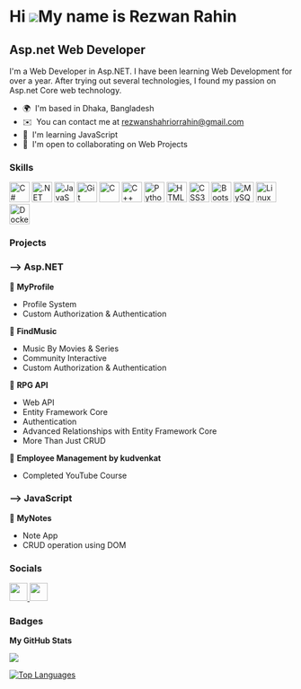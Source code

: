 Hi ![](https://user-images.githubusercontent.com/18350557/176309783-0785949b-9127-417c-8b55-ab5a4333674e.gif)My name is Rezwan Rahin
====================================================================================================================================

Asp.net Web Developer
---------------------

I'm a Web Developer in Asp.NET. I have been learning Web Development for over a year. After trying out several technologies, I found my passion on Asp.net Core web technology.

* 🌍  I'm based in Dhaka, Bangladesh
* ✉️  You can contact me at [rezwanshahriorrahin@gmail.com](mailto:rezwanshahriorrahin@gmail.com)
* 🧠  I'm learning JavaScript
* 🤝  I'm open to collaborating on Web Projects

### Skills


<p align="left">
<a href="https://docs.microsoft.com/en-us/dotnet/csharp/" target="_blank" rel="noreferrer"><img src="https://raw.githubusercontent.com/danielcranney/readme-generator/main/public/icons/skills/csharp-colored.svg" width="36" height="36" alt="C#" /></a>
<a href="https://dotnet.microsoft.com/en-us/" target="_blank" rel="noreferrer"><img src="https://raw.githubusercontent.com/danielcranney/readme-generator/main/public/icons/skills/dot-net-colored.svg" width="36" height="36" alt=".NET" /></a>
<a href="https://developer.mozilla.org/en-US/docs/Web/JavaScript" target="_blank" rel="noreferrer"><img src="https://raw.githubusercontent.com/danielcranney/readme-generator/main/public/icons/skills/javascript-colored.svg" width="36" height="36" alt="JavaScript" /></a>
<a href="https://git-scm.com/" target="_blank" rel="noreferrer"><img src="https://raw.githubusercontent.com/danielcranney/readme-generator/main/public/icons/skills/git-colored.svg" width="36" height="36" alt="Git" /></a>
<a href="https://docs.microsoft.com/en-us/cpp/?view=msvc-170" target="_blank" rel="noreferrer"><img src="https://raw.githubusercontent.com/danielcranney/readme-generator/main/public/icons/skills/c-colored.svg" width="36" height="36" alt="C" /></a>
<a href="https://docs.microsoft.com/en-us/cpp/?view=msvc-170" target="_blank" rel="noreferrer"><img src="https://raw.githubusercontent.com/danielcranney/readme-generator/main/public/icons/skills/cplusplus-colored.svg" width="36" height="36" alt="C++" /></a>
<a href="https://www.python.org/" target="_blank" rel="noreferrer"><img src="https://raw.githubusercontent.com/danielcranney/readme-generator/main/public/icons/skills/python-colored.svg" width="36" height="36" alt="Python" /></a>
<a href="https://developer.mozilla.org/en-US/docs/Glossary/HTML5" target="_blank" rel="noreferrer"><img src="https://raw.githubusercontent.com/danielcranney/readme-generator/main/public/icons/skills/html5-colored.svg" width="36" height="36" alt="HTML5" /></a>
<a href="https://www.w3.org/TR/CSS/#css" target="_blank" rel="noreferrer"><img src="https://raw.githubusercontent.com/danielcranney/readme-generator/main/public/icons/skills/css3-colored.svg" width="36" height="36" alt="CSS3" /></a>
<a href="https://getbootstrap.com/" target="_blank" rel="noreferrer"><img src="https://raw.githubusercontent.com/danielcranney/readme-generator/main/public/icons/skills/bootstrap-colored.svg" width="36" height="36" alt="Bootstrap" /></a>
<a href="https://www.mysql.com/" target="_blank" rel="noreferrer"><img src="https://raw.githubusercontent.com/danielcranney/readme-generator/main/public/icons/skills/mysql-colored.svg" width="36" height="36" alt="MySQL" /></a>
<a href="https://www.linux.org" target="_blank" rel="noreferrer"><img src="https://raw.githubusercontent.com/danielcranney/readme-generator/main/public/icons/skills/linux-colored.svg" width="36" height="36" alt="Linux" /></a><a href="https://www.docker.com/" target="_blank" rel="noreferrer"><img src="https://raw.githubusercontent.com/danielcranney/readme-generator/main/public/icons/skills/docker-colored.svg" width="36" height="36" alt="Docker" /></a>
</p>

### Projects
### --> Asp.NET

<div class="mt-3">
    📌 <b>MyProfile</b>
    <!-- <a href="" class="demoLink">link</a><br> -->
    <ul>
        <li>Profile System</li>
        <li>Custom Authorization & Authentication</li>
    </ul>
</div>
<div class="mt-3">
    📌 <b>FindMusic</b>
    <!-- <a href="" class="demoLink">link</a><br> -->
    <ul>
        <li>Music By Movies & Series</li>
        <li>Community Interactive</li>
        <li>Custom Authorization & Authentication</li>
    </ul>
</div>

<div class="mt-3">
    📌 <b>RPG API</b>
    <!-- <a href="" class="demoLink">link</a><br> -->
    <ul>
        <li>Web API</li>
        <li>Entity Framework Core</li>
        <li>Authentication</li>
        <li>Advanced Relationships with Entity Framework Core</li>
        <li>More Than Just CRUD</li>
    </ul>
</div>
<div class="mt-3">
    📌 <b>Employee Management by kudvenkat</b>
    <!-- <a href="" class="demoLink">link</a><br> -->
    <ul>
        <li>Completed YouTube Course</li>
    </ul>
</div>

### --> JavaScript

<div class="mt-3">
    📌 <b>MyNotes</b>
    <!-- <a href="" class="demoLink">link</a><br> -->
    <ul>
        <li>Note App</li>
        <li>CRUD operation using DOM</li>
    </ul>
</div>



### Socials

<p align="left"> <a href="https://www.github.com/rezwanrahin" target="_blank" rel="noreferrer"> <picture> <source media="(prefers-color-scheme: dark)" srcset="https://raw.githubusercontent.com/danielcranney/readme-generator/main/public/icons/socials/github-dark.svg" /> <source media="(prefers-color-scheme: light)" srcset="https://raw.githubusercontent.com/danielcranney/readme-generator/main/public/icons/socials/github.svg" /> <img src="https://raw.githubusercontent.com/danielcranney/readme-generator/main/public/icons/socials/github.svg" width="32" height="32" /> </picture> </a> <a href="https://www.linkedin.com/in/rezwanrahin" target="_blank" rel="noreferrer"> <picture> <source media="(prefers-color-scheme: dark)" srcset="https://raw.githubusercontent.com/danielcranney/readme-generator/main/public/icons/socials/linkedin-dark.svg" /> <source media="(prefers-color-scheme: light)" srcset="https://raw.githubusercontent.com/danielcranney/readme-generator/main/public/icons/socials/linkedin.svg" /> <img src="https://raw.githubusercontent.com/danielcranney/readme-generator/main/public/icons/socials/linkedin.svg" width="32" height="32" /> </picture> </a></p>

### Badges

<b>My GitHub Stats</b>

<!-- <a href="http://www.github.com/rezwanrahin"><img src="https://github-readme-stats.vercel.app/api?username=rezwanrahin&show_icons=true&hide=stars,prs,issues,&count_private=true&title_color=0891b2&text_color=ffffff&icon_color=ffffff&bg_color=1c1917&hide_border=true&show_icons=true" alt="rezwanrahin's GitHub stats" /></a> -->

<a href="http://www.github.com/rezwanrahin"><img src="https://github-readme-streak-stats.herokuapp.com/?user=rezwanrahin&stroke=ffffff&background=1c1917&ring=0891b2&fire=0891b2&currStreakNum=ffffff&currStreakLabel=0891b2&sideNums=ffffff&sideLabels=ffffff&dates=ffffff&hide_border=true" /></a>

<a href="https://github.com/rezwanrahin" align="left"><img src="https://github-readme-stats.vercel.app/api/top-langs/?username=rezwanrahin&langs_count=10&title_color=0891b2&text_color=ffffff&icon_color=ffffff&bg_color=1c1917&hide_border=true&locale=en&custom_title=Top%20%Languages" alt="Top Languages" /></a>